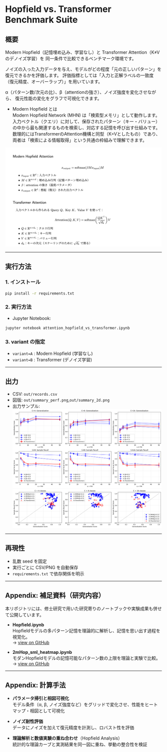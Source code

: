 # Hopfield vs. Transformer Benchmark Suite

## 概要
Modern Hopfield（記憶埋め込み、学習なし）と Transformer Attention（K≠V のデノイズ学習）を
同一条件で比較できるベンチマーク環境です。

ノイズの入った入力データを与え、モデルがどの程度「元の正しいパターン」を復元できるかを評価します。
評価指標としては「入力と正解ラベルの一致度（復元精度、オーバーラップ）」を用いています。

α（パターン数/次元の比）、β（attentionの強さ）、ノイズ強度を変化させながら、
復元性能の変化をグラフで可視化できます。


- Modern Hopfield とは  
Modern Hopfield Network (MHN) は「検索型メモリ」として動作します。
入力ベクトル（クエリ）に対して、保存されたパターン（キー・バリュー）の中から最も関連するものを検索し、対応する記憶を呼び出す仕組みです。数理的にはTransformerのAttention機構と同型（K=Vとしたもの）であり、両者は「検索による情報取得」という共通の枠組みで理解できます。

![MHN vs TF](docs/attention_cmp.png)  



---

## 実行方法

### 1. インストール
```bash
pip install -r requirements.txt
```

### 2. 実行方法
- Jupyter Notebook:
```bash
jupyter notebook attention_hopfield_vs_transformer.ipynb
```

### 3. variant の指定
- `variant=A` : Modern Hopfield (学習なし)
- `variant=B` : Transformer (デノイズ学習)

---

## 出力
- CSV: `out/records.csv`
- 図版: `out/summary_perf.png`,`out/summary_2d.png`
- 出力サンプル:
![Performance curve](out/summary_perf.png)
![2D map](out/summary_2d.png)


---

## 再現性
- 乱数 seed を固定
- 実行ごとに CSV/PNG を自動保存
- `requirements.txt` で依存関係を明示

---

## Appendix: 補足資料（研究内容）

本リポジトリには、修士研究で用いた研究寄りのノートブックや実験成果も併せて公開しています。

- **Hopfield.ipynb**  
  Hopfieldモデルの多パターン記憶を理論的に解析し、記憶を思い出す過程を視覚化。  
  → [view on GitHub](appendix/Hopfield.ipynb)

- **2mHop_sml_heatmap.ipynb**  
  モダンHopfieldモデルの記憶可能なパターン数の上限を理論と実験で比較。  
  → [view on GitHub](appendix/2mHop_sml_heatmap.ipynb)
  
---

## Appendix: 計算手法

- **パラメータ掃引と相図可視化**  
  モデル条件（α, β, ノイズ強度など）をグリッドで変化させ、性能をヒートマップ・相図として可視化

- **ノイズ耐性評価**  
  データにノイズを加えて復元精度を計測し、ロバスト性を評価

- **理論解析と数値実験の重ね合わせ**（Hopfield Analysis）  
  統計的な理論カーブと実測結果を同一図に重ね、挙動の整合性を検証
  

